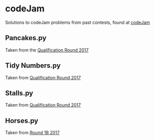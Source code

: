 # codeJam
Solutions to codeJam problems from past contests, found at [codeJam](https://code.google.com/codejam/past-contests)

## Pancakes.py

Taken from the [Qualification Round 2017](https://code.google.com/codejam/contest/3264486/dashboard)

## Tidy Numbers.py

Taken from [Qualification Round 2017](https://code.google.com/codejam/contest/3264486/dashboard#s=p1)

## Stalls.py

Taken from [Qualification Round 2017](https://code.google.com/codejam/contest/3264486/dashboard#s=p2)

## Horses.py

Taken from [Round 1B 2017](https://code.google.com/codejam/contest/8294486/dashboard)
